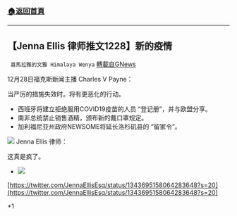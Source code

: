 ###  [:house:返回首頁](https://github.com/ourhimalayas/txt)
---

## 【Jenna Ellis 律师推文1228】新的疫情
` 喜馬拉雅的文雅 Himalaya Wenya` [轉載自GNews](https://gnews.org/zh-hans/695074/)

12月28日福克斯新闻主播 Charles V Payne：

当严厉的措施失效时。将有更恶化的行动。

- 西班牙将建立拒绝服用COVID19疫苗的人员 “登记册”，并与欧盟分享。
- 南非总统禁止销售酒精，颁布新的戴口罩规定。
- 加利福尼亚州政府NEWSOME将延长洛杉矶县的 “留家令”。

![]()![](https://gnews.org/wp-content/uploads/2020/12/controlling-mask-.jpg)
Jenna Ellis 律师：

这真是疯了。

- ![]()![](https://gnews.org/wp-content/uploads/2020/12/this-is-insane.png)

[https://twitter.com/JennaEllisEsq/status/1343695158064283648?s=20](https://twitter.com/JennaEllisEsq/status/1343695158064283648?s=20)


+1
